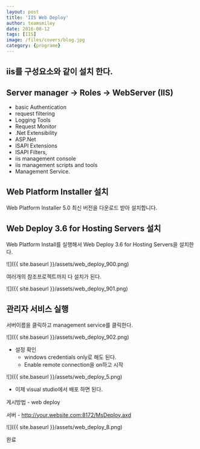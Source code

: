 ```yaml
---
layout: post
title: 'IIS Web Deploy' 
author: teamsmiley 
date: 2016-08-12
tags: [IIS]
image: /files/covers/blog.jpg
category: {programe}
---
```


## iis를 구성요소와 같이 설치 한다.

## Server manager -> Roles -> WebServer (IIS) 

* basic Authentication
* request filtering
* Logging Tools
* Request Monitor
* .Net Extensibility
* ASP.Net 
* ISAPI Extensions
* ISAPI Filters, 
* iis management console
* iis management scripts and tools 
* Management Service.

## Web Platform Installer 설치

Web Platform Installer 5.0 최신 버전을 다운로드 받아 설치합니다.

## Web Deploy 3.6 for Hosting Servers 설치 

Web Platform Install를 실행해서 Web Deploy 3.6 for Hosting Servers을 설치한다. 

![]({{ site.baseurl }}/assets/web_deploy_900.png)

여러개의 참조프로젝트까지 다 설치가 된다. 

![]({{ site.baseurl }}/assets/web_deploy_901.png)


## 관리자 서비스 실행 

서버이름을 클릭하고 management service를 클릭한다.

![]({{ site.baseurl }}/assets/web_deploy_902.png)

* 설정 확인 
  * windows credentials only로 해도 된다.
  * Enable remote connection을 on하고 시작 

![]({{ site.baseurl }}/assets/web_deploy_5.png)


* 이제 visual studio에서 배포 하면 된다.

게시방법 - web deploy

서버 - http://your.website.com:8172/MsDeploy.axd

![]({{ site.baseurl }}/assets/web_deploy_8.png)

완료

